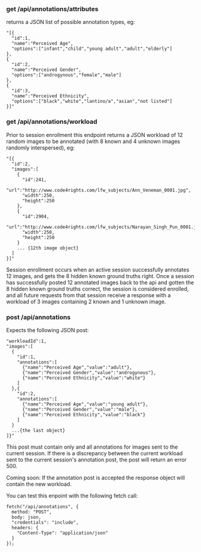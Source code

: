 ### get /api/annotations/attributes
returns a JSON list of possible annotation types, eg:

```
"[{
  "id":1,
  "name":"Perceived Age",
  "options":["infant","child","young adult","adult","elderly"]
},
{
  "id":2,
  "name":"Perceived Gender",
  "options":["androgynous","female","male"]
},
{
  "id":3,
  "name":"Perceived Ethnicity",
  "options":["black","white","lantino/a","asian","not listed"]
}]"
```

### get /api/annotations/workload
Prior to session enrollment this endpoint returns a JSON workload of 12 random images to be annotated (with 8 known and 4 unknown images randomly interspersed), eg:

```
"[{
  "id":2,
  "images":[
    {
      "id":241,
      "url":"http://www.code4rights.com/lfw_subjects/Ann_Veneman_0001.jpg",
      "width":250,
      "height":250
    },
    {
      "id":2904,
      "url":"http://www.code4rights.com/lfw_subjects/Narayan_Singh_Pun_0001.jpg",
      "width":250,
      "height":250
    }
    ... {12th image object}
  ]
}]"
```
Session enrollment occurs when an active session successfully annotates 12 images, and gets the 8 hidden known ground truths right. Once a session has successfully posted 12 annotated images back to the api and gotten the 8 hidden known ground truths correct, the session is considered enrolled, and all future requests from that session receive a response with a workload of 3 images containing 2 known and 1 unknown image.

### post /api/annotations
Expects the following JSON post:

```
"workloadId":1,
"images":[
  {
    "id":1,
    "annotations":[
      {"name":"Perceived Age","value":"adult"},
      {"name":"Perceived Gender","value":"androgynous"},
      {"name":"Perceived Ethnicity","value":"white"}
    ]
  },{
    "id":2,
    "annotations":[
      {"name":"Perceived Age","value":"young adult"},
      {"name":"Perceived Gender","value":"male"},
      {"name":"Perceived Ethnicity","value":"black"}
    ]
  }
  ...{the last object}
]}"
```
This post must contain only and all annotations for images sent to the current session. If there is a discrepancy between the current workload sent to the current session's annotation post, the post will return an error 500.

Coming soon:
If the annotation post is accepted the response object will contain the new workload.

You can test this enpoint with the following fetch call:

```
fetch("/api/annotations", {
  method: "POST",
  body: json,
  "credentials": "include",
  headers: {
    "Content-Type": "application/json"
  }
});
```
